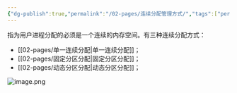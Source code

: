 ```yaml
---
{"dg-publish":true,"permalink":"/02-pages/连续分配管理方式/","tags":["personal/blog"]}
---
```


指为用户进程分配的必须是一个连续的内存空间。有三种连续分配方式：
 - [[02-pages/单一连续分配\|单一连续分配]]；
 - [[02-pages/固定分区分配\|固定分区分配]]；
 - [[02-pages/动态分区分配\|动态分区分配]]；

![image.png](https://yelanyanyu-img-bed.oss-cn-hangzhou.aliyuncs.com/img/blog/2024/09/20240912190432.png)